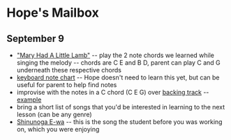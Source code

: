 # Hope's Mailbox

## September 9
- ["Mary Had A Little Lamb"](./mary.mp3) -- play the 2 note chords we learned while singing the melody -- chords are C E and B D, parent can play C and G underneath these respective chords
- [keyboard note chart](https://www.lorenz.com/Files/Files/Lorenz/Products/Product_Images/PP314.jpg) --  Hope doesn't need to learn this yet, but can be useful for parent to help find notes
- improvise with the notes in a C chord (C E G) over [backing track](./backing.mp3) -- [example](./example.mp3)
- bring a short list of songs that you'd be interested in learning to the next lesson (can be any genre)
- [Shinunoga E-wa](https://www.youtube.com/watch?v=dawrQnvwMTY) -- this is the song the student before you was working on, which you were enjoying
